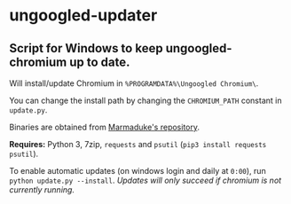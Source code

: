 # ungoogled-updater

Script for Windows to keep ungoogled-chromium up to date.
---

Will install/update Chromium in `%PROGRAMDATA%\Ungoogled Chromium\`.

You can change the install path by changing the `CHROMIUM_PATH` constant in `update.py`.

Binaries are obtained from [Marmaduke's repository](https://github.com/macchrome/winchrome).

**Requires:** Python 3, 7zip, `requests` and `psutil` (`pip3 install requests psutil`).

To enable automatic updates (on windows login and daily at `0:00`), run `python update.py --install`. *Updates will only succeed if chromium is not currently running.*
